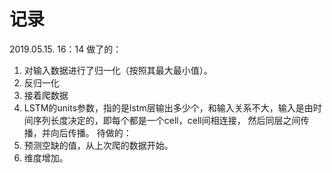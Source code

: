 # 记录

2019.05.15. 16：14
做了的：
1. 对输入数据进行了归一化（按照其最大最小值）。
2. 反归一化
3. 接着爬数据
4. LSTM的units参数，指的是lstm层输出多少个，和输入关系不大，输入是由时间序列长度决定的，即每个都是一个cell，cell间相连接，
然后同层之间传播，并向后传播。
待做的：
1. 预测空缺的值，从上次爬的数据开始。
2. 维度增加。